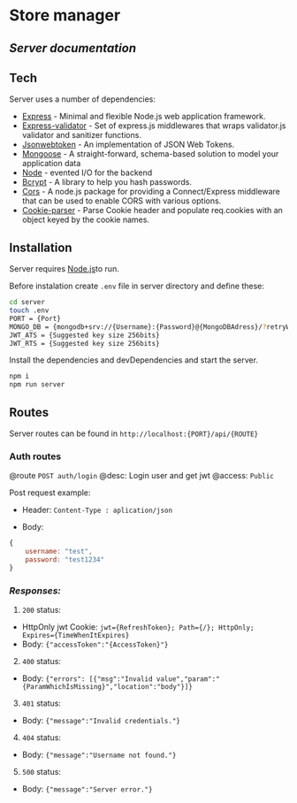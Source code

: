 # Store manager

## _Server documentation_

## Tech

Server uses a number of dependencies:

- [Express](https://expressjs.com/) - Minimal and flexible Node.js web application framework.
- [Express-validator](https://express-validator.github.io/docs/) - Set of express.js middlewares that wraps validator.js validator and sanitizer functions.
- [Jsonwebtoken](https://www.npmjs.com/package/jsonwebtoken) - An implementation of JSON Web Tokens.
- [Mongoose](https://mongoosejs.com/) - A straight-forward, schema-based solution to model your application data
- [Node](https://nodejs.org/en/) - evented I/O for the backend
- [Bcrypt](https://www.npmjs.com/package/bcrypt) - A library to help you hash passwords.
- [Cors](https://www.npmjs.com/package/cors) - A node.js package for providing a Connect/Express middleware that can be used to enable CORS with various options.
- [Cookie-parser](https://www.npmjs.com/package/cookie-parser) - Parse Cookie header and populate req.cookies with an object keyed by the cookie names.

## Installation

Server requires [Node.js](https://nodejs.org/)to run.

Before instalation create `.env` file in server directory and define these:

```sh
cd server
touch .env
PORT = {Port}
MONGO_DB = {mongodb+srv://{Username}:{Password}@{MongoDBAdress}/?retryWrites=true&w=majority}
JWT_ATS = {Suggested key size 256bits}
JWT_RTS = {Suggested key size 256bits}
```

Install the dependencies and devDependencies and start the server.

```sh
npm i
npm run server
```

## Routes

Server routes can be found in `http://localhost:{PORT}/api/{ROUTE}`

### Auth routes

@route `POST auth/login`
@desc: Login user and get jwt
@access: `Public`

Post request example:

- Header: `Content-Type : aplication/json`

- Body:

```js
{
    username: "test",
    password: "test1234"
}
```

### _Responses:_

1. `200` status:

- HttpOnly jwt Cookie: `jwt={RefreshToken}; Path={/}; HttpOnly; Expires={TimeWhenItExpires}`
- Body: `{"accessToken":"{AccessToken}"}`

2. `400` status:

- Body: `{"errors": [{"msg":"Invalid value","param":"{ParamWhichIsMissing}","location":"body"}]}`

3. `401` status:

- Body: `{"message":"Invalid credentials."}`

4. `404` status:

- Body: `{"message":"Username not found."}`

5. `500` status:

- Body: `{"message":"Server error."}`
